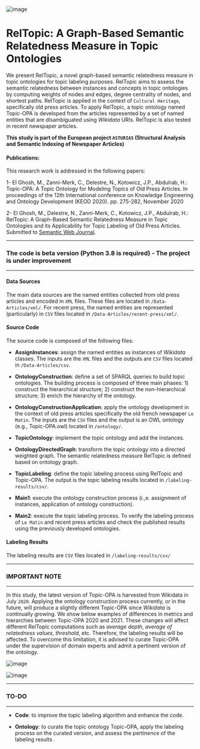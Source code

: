 ![image](https://user-images.githubusercontent.com/91874965/135903361-4895d311-46a8-42e7-8316-516e04137bcc.png)

# RelTopic: A Graph-Based Semantic Relatedness Measure in Topic Ontologies 

We present RelTopic, a novel graph-based semantic relatedness measure in topic ontologies for topic labeling purposes. RelTopic aims to assess the semantic relatedness between instances and concepts in topic ontologies by computing weights of nodes and edges, degree centrality of nodes, and shortest paths. RelTopic is applied in the context of `Cultural Heritage`, specifically old press articles. To apply RelTopic, a topic ontology named Topic-OPA is developed from the articles represented by a set of named entities that are disambiguated using *Wikidata* URIs. RelTopic is also tested in recent newspaper articles.

**This study is part of the European project `ASTURIAS` (Structural Analysis and Semantic Indexing of Newspaper Articles)**

#### Publications: 
This research work is addressed in the following papers:

1- El Ghosh, M., Zanni-Merk, C., Delestre, N., Kotowicz, J.P., Abdulrab, H.: Topic-OPA: A Topic Ontology for Modeling Topics of Old Press Articles. In proceedings of the 12th International conference on Knowledge Engineering and Ontology Development (KEOD 2020). pp. 275-282, November 2020

2- El Ghosh, M., Delestre, N., Zanni-Merk, C., Kotowicz, J.P., Abdulrab, H.: RelTopic: A Graph-Based Semantic Relatedness Measure in Topic Ontologies and its Applicability for Topic Labeling of Old Press Articles. Submitted to [Semantic Web Journal](http://www.semantic-web-journal.net/content/reltopic-graph-based-semantic-relatedness-measure-topic-ontologies-and-its-applicability-0).

------------------------------------------------------------------------------------------
### The code is beta version (Python 3.8 is required) - The project is under improvement
------------------------------------------------------------------------------------------
#### Data Sources
The main data sources are the named entities collected from old press articles and encoded in `XML` files. These files are located in `/Data-Articles/xml/`. For recent press, the named entities are represented (particularly) in `CSV` files located in `/Data-Articles/recent-press/xml/`.

#### Source Code
The source code is composed of the following files:

* **AssignInstances**: assign the named entities as instances of *Wikidata* classes. The inputs are the `XML` files and the outputs are `CSV` files located in `/Data-Articles/csv`.

* **OntologyConstruction**: define a set of SPARQL queries to build topic ontologies. The building process is composed of three main phases: 1) construct the hierarchical structure; 2) construct the non-hierarchical structure; 3) enrich the hierarchy of the ontology.

* **OntologyConstructionApplication**: apply the ontology development in the context of old press articles specifically the old french newspaper `Le Matin`. The inputs are the `CSV` files and the output is an OWL ontology (e.g., Topic-OPA.owl) located in `/ontology/`.

* **TopicOntology**: implement the topic ontology and add the instances. 

* **OntologyDirectedGraph**: transform the topic ontology into a directed weighted graph. The semantic relatedness measure RelTopic is defined based on ontology graph.

* **TopicLabeling**: define the topic labeling process using RelTopic and Topic-OPA. The output is the topic labeling results located in `/labeling-results/csv/`.

* **Main1**: execute the ontology construction process (i.,e. assignment of instances, application of ontology construction). 

* **Main2**: execute the topic labeling process. To verify the labeling process of `Le Matin` and recent press articles and check the published results using the previously developed ontologies.


#### Labeling Results
The labeling results are `CSV` files located in `/labeling-results/csv/`

-------------------------------------------------------
### IMPORTANT NOTE
-------------------------------------------------------
In this study, the latest version of Topic-OPA is harvested from Wikidata in July `2020`. Applying the ontology construction process currently, or in the future, will produce a slightly different Topic-OPA since *Wikidata* is continually growing. We show below examples of differences in metrics and hierarchies between Topic-OPA 2020 and 2021. These changes will affect different RelTopic computations such as *average depth*, *average of relatedness values*, *threshold*, etc. Therefore, the labeling results will be affected. To overcome this limitation, it is advised to curate Topic-OPA under the supervision of domain experts and admit a pertinent version of the ontology.

![image](https://user-images.githubusercontent.com/91874965/135832335-e8510443-8fdc-4fe7-917b-d170ae962de4.png)

![image](https://user-images.githubusercontent.com/91874965/135831768-a222a93d-9b4d-4f65-b51a-a53ab3a7bd60.png)

-------------------------------------------------------
### TO-DO
-------------------------------------------------------
* **Code**: to improve the topic labeling algorithm and enhance the code.

* **Ontology**: to curate the topic ontology Topic-OPA, apply the labeling process on the curated version, and assess the pertinence of the labeling results .
 
